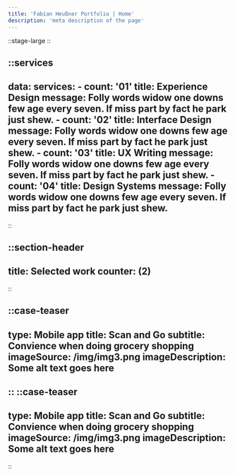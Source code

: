 ```yaml
---
title: 'Fabian Heußner Portfolio | Home'
description: 'meta description of the page'
---
```



::stage-large
::

::services
---
data:
    services:
      - count: '01'
        title: Experience Design
        message: Folly words widow one downs few age every seven. If miss part by fact he park just shew.
      - count: '02'
        title: Interface Design
        message: Folly words widow one downs few age every seven. If miss part by fact he park just shew.
      - count: '03'
        title: UX Writing
        message: Folly words widow one downs few age every seven. If miss part by fact he park just shew.
      - count: '04'
        title: Design Systems
        message: Folly words widow one downs few age every seven. If miss part by fact he park just shew.
---
::


::section-header
---
title: Selected work
counter: (2)
---
::

::case-teaser
---
type: Mobile app
title: Scan and Go
subtitle: Convience when doing grocery shopping
imageSource: /img/img3.png
imageDescription: Some alt text goes here
---
::
::case-teaser
---
type: Mobile app
title: Scan and Go
subtitle: Convience when doing grocery shopping
imageSource: /img/img3.png
imageDescription: Some alt text goes here
---
::


